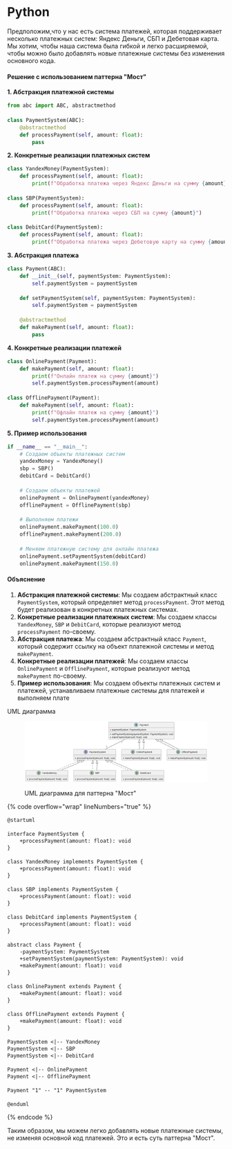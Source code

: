 # Python

Предположим,что у нас есть система платежей, которая поддерживает несколько платежных систем: Яндекс Деньги, СБП и Дебетовая карта. Мы хотим, чтобы наша система была гибкой и легко расширяемой, чтобы можно было добавлять новые платежные системы без изменения основного кода.

#### Решение с использованием паттерна "Мост"

**1. Абстракция платежной системы**

```python
from abc import ABC, abstractmethod

class PaymentSystem(ABC):
    @abstractmethod
    def processPayment(self, amount: float):
        pass
```

**2. Конкретные реализации платежных систем**

```python
class YandexMoney(PaymentSystem):
    def processPayment(self, amount: float):
        print(f"Обработка платежа через Яндекс Деньги на сумму {amount}")

class SBP(PaymentSystem):
    def processPayment(self, amount: float):
        print(f"Обработка платежа через СБП на сумму {amount}")

class DebitCard(PaymentSystem):
    def processPayment(self, amount: float):
        print(f"Обработка платежа через Дебетовую карту на сумму {amount}")
```

**3. Абстракция платежа**

```python
class Payment(ABC):
    def __init__(self, paymentSystem: PaymentSystem):
        self.paymentSystem = paymentSystem

    def setPaymentSystem(self, paymentSystem: PaymentSystem):
        self.paymentSystem = paymentSystem

    @abstractmethod
    def makePayment(self, amount: float):
        pass
```

**4. Конкретные реализации платежей**

```python
class OnlinePayment(Payment):
    def makePayment(self, amount: float):
        print(f"Онлайн платеж на сумму {amount}")
        self.paymentSystem.processPayment(amount)

class OfflinePayment(Payment):
    def makePayment(self, amount: float):
        print(f"Офлайн платеж на сумму {amount}")
        self.paymentSystem.processPayment(amount)
```

**5. Пример использования**

```python
if __name__ == "__main__":
    # Создаем объекты платежных систем
    yandexMoney = YandexMoney()
    sbp = SBP()
    debitCard = DebitCard()

    # Создаем объекты платежей
    onlinePayment = OnlinePayment(yandexMoney)
    offlinePayment = OfflinePayment(sbp)

    # Выполняем платежи
    onlinePayment.makePayment(100.0)
    offlinePayment.makePayment(200.0)

    # Меняем платежную систему для онлайн платежа
    onlinePayment.setPaymentSystem(debitCard)
    onlinePayment.makePayment(150.0)
```

#### Объяснение

1. **Абстракция платежной системы**: Мы создаем абстрактный класс `PaymentSystem`, который определяет метод `processPayment`. Этот метод будет реализован в конкретных платежных системах.
2. **Конкретные реализации платежных систем**: Мы создаем классы `YandexMoney`, `SBP` и `DebitCard`, которые реализуют метод `processPayment` по-своему.
3. **Абстракция платежа**: Мы создаем абстрактный класс `Payment`, который содержит ссылку на объект платежной системы и метод `makePayment`.
4. **Конкретные реализации платежей**: Мы создаем классы `OnlinePayment` и `OfflinePayment`, которые реализуют метод `makePayment` по-своему.
5. **Пример использования**: Мы создаем объекты платежных систем и платежей, устанавливаем платежные системы для платежей и выполняем плате

UML диаграмма

<figure><img src="../../../../../.gitbook/assets/image.png" alt=""><figcaption><p>UML диаграмма для паттерна "Мост"</p></figcaption></figure>

{% code overflow="wrap" lineNumbers="true" %}
```plant-uml
@startuml

interface PaymentSystem {
    +processPayment(amount: float): void
}

class YandexMoney implements PaymentSystem {
    +processPayment(amount: float): void
}

class SBP implements PaymentSystem {
    +processPayment(amount: float): void
}

class DebitCard implements PaymentSystem {
    +processPayment(amount: float): void
}

abstract class Payment {
    -paymentSystem: PaymentSystem
    +setPaymentSystem(paymentSystem: PaymentSystem): void
    +makePayment(amount: float): void
}

class OnlinePayment extends Payment {
    +makePayment(amount: float): void
}

class OfflinePayment extends Payment {
    +makePayment(amount: float): void
}

PaymentSystem <|-- YandexMoney
PaymentSystem <|-- SBP
PaymentSystem <|-- DebitCard

Payment <|-- OnlinePayment
Payment <|-- OfflinePayment

Payment "1" -- "1" PaymentSystem

@enduml
```
{% endcode %}



Таким образом, мы можем легко добавлять новые платежные системы, не изменяя основной код платежей. Это и есть суть паттерна "Мост".
